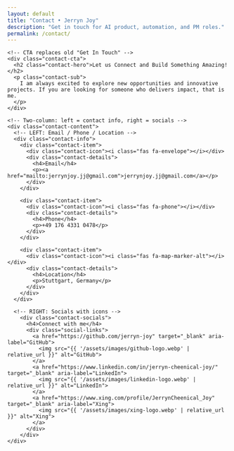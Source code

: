 ```yaml
---
layout: default
title: "Contact • Jerryn Joy"
description: "Get in touch for AI product, automation, and PM roles."
permalink: /contact/
---
```


<section id="contact" class="contact">
  <div class="container">

    <!-- CTA replaces old "Get In Touch" -->
    <div class="contact-cta">
      <h2 class="contact-hero">Let us Connect and Build Something Amazing!</h2>
      <p class="contact-sub">
        I am always excited to explore new opportunities and innovative projects. If you are looking for someone who delivers impact, that is me.
      </p>
    </div>

    <!-- Two-column: left = contact info, right = socials -->
    <div class="contact-content">
      <!-- LEFT: Email / Phone / Location -->
      <div class="contact-info">
        <div class="contact-item">
          <div class="contact-icon"><i class="fas fa-envelope"></i></div>
          <div class="contact-details">
            <h4>Email</h4>
            <p><a href="mailto:jerrynjoy.jj@gmail.com">jerrynjoy.jj@gmail.com</a></p>
          </div>
        </div>

        <div class="contact-item">
          <div class="contact-icon"><i class="fas fa-phone"></i></div>
          <div class="contact-details">
            <h4>Phone</h4>
            <p>+49 176 4331 0478</p>
          </div>
        </div>

        <div class="contact-item">
          <div class="contact-icon"><i class="fas fa-map-marker-alt"></i></div>
          <div class="contact-details">
            <h4>Location</h4>
            <p>Stuttgart, Germany</p>
          </div>
        </div>
      </div>

      <!-- RIGHT: Socials with icons -->
        <div class="contact-socials">
          <h4>Connect with me</h4>
          <div class="social-links">
            <a href="https://github.com/jerryn-joy" target="_blank" aria-label="GitHub">
              <img src="{{ '/assets/images/github-logo.webp' | relative_url }}" alt="GitHub">
            </a>
            <a href="https://www.linkedin.com/in/jerryn-cheenical-joy/" target="_blank" aria-label="LinkedIn">
              <img src="{{ '/assets/images/linkedin-logo.webp' | relative_url }}" alt="LinkedIn">
            </a>
            <a href="https://www.xing.com/profile/JerrynCheenical_Joy" target="_blank" aria-label="Xing">
              <img src="{{ '/assets/images/xing-logo.webp' | relative_url }}" alt="Xing">
            </a>
          </div>
        </div>
    </div>
  </div>
</section>

